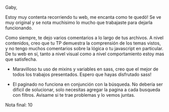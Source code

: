 Gaby, 

Estoy muy contenta recorriendo tu web, me encanta como te quedó! Se ve muy original y se nota muchisimo lo mucho que trabajaste para dejarla funcionando. 

Como siempre, te dejo varios comentarios a lo largo de tus archivos. A nivel contenidos, creo que tu TP demuestra la comprensión de los temas vistos, y no tengo muchos comentarios sobre la lógica o tu javascript en particular. De tu web en sí, tanto a nivel visual como a nivel comportamiento estoy mas que satisfecha. 

- Maravilloso tu uso de mixins y variables en sass, creo que el mejor de todos los trabajos presentados. Espero que hayas disfrutado sass! 

- El paginado no funciona en conjunción con la búsqueda. No debería ser dificil de solucionar, solo necesitas agregar la pagina a cada busqueda con filtros. Avisame si te trae problemas y lo vemos juntas. 


Nota final: 10